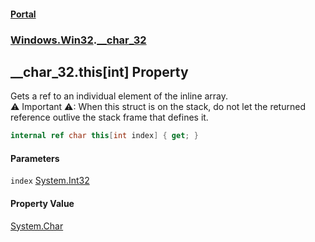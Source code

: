 #### [Portal](index.md 'index')
### [Windows.Win32](Windows.Win32.md 'Windows.Win32').[__char_32](__char_32.md 'Windows.Win32.__char_32')

## __char_32.this[int] Property

Gets a ref to an individual element of the inline array.  
⚠ Important ⚠: When this struct is on the stack, do not let the returned reference outlive the stack frame that defines it.

```csharp
internal ref char this[int index] { get; }
```
#### Parameters

<a name='Windows.Win32.__char_32.this[int].index'></a>

`index` [System.Int32](https://docs.microsoft.com/en-us/dotnet/api/System.Int32 'System.Int32')

#### Property Value
[System.Char](https://docs.microsoft.com/en-us/dotnet/api/System.Char 'System.Char')